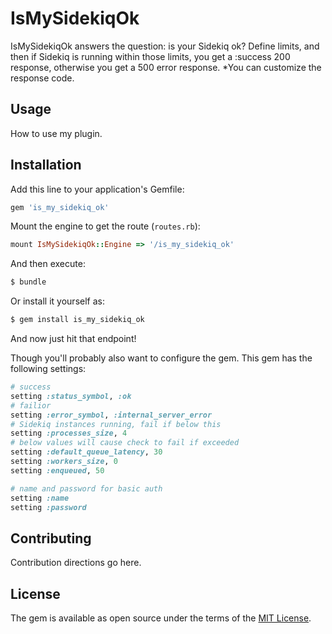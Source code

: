# IsMySidekiqOk

IsMySidekiqOk answers the question: is your Sidekiq ok? 
Define limits, and then if Sidekiq is running within those limits, you get a :success 200 response, otherwise you get a 500 error response.
*You can customize the response code. 
## Usage
How to use my plugin.

## Installation
Add this line to your application's Gemfile:

```ruby
gem 'is_my_sidekiq_ok'
```

Mount the engine to get the route (`routes.rb`):

```ruby
mount IsMySidekiqOk::Engine => '/is_my_sidekiq_ok'
```

And then execute:
```bash
$ bundle
```

Or install it yourself as:
```bash
$ gem install is_my_sidekiq_ok
```

And now just hit that endpoint! 

Though you'll probably also want to configure the gem. 
This gem has the following settings: 

```ruby
# success
setting :status_symbol, :ok
# failior
setting :error_symbol, :internal_server_error
# Sidekiq instances running, fail if below this
setting :processes_size, 4
# below values will cause check to fail if exceeded
setting :default_queue_latency, 30
setting :workers_size, 0
setting :enqueued, 50

# name and password for basic auth
setting :name 
setting :password
```


## Contributing
Contribution directions go here.

## License
The gem is available as open source under the terms of the [MIT License](https://opensource.org/licenses/MIT).
